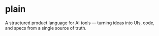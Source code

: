 # plain
A structured product language for AI tools — turning ideas into UIs, code, and specs from a single source of truth.
